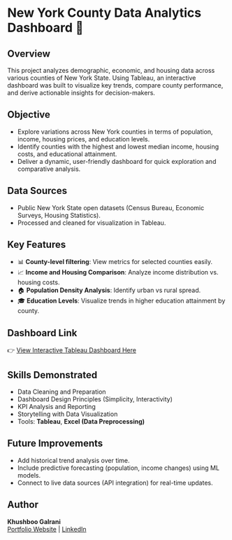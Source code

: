 # New York County Data Analytics Dashboard 🗽

## Overview
This project analyzes demographic, economic, and housing data across various counties of New York State. Using Tableau, an interactive dashboard was built to visualize key trends, compare county performance, and derive actionable insights for decision-makers.

## Objective
- Explore variations across New York counties in terms of population, income, housing prices, and education levels.
- Identify counties with the highest and lowest median income, housing costs, and educational attainment.
- Deliver a dynamic, user-friendly dashboard for quick exploration and comparative analysis.

## Data Sources
- Public New York State open datasets (Census Bureau, Economic Surveys, Housing Statistics).
- Processed and cleaned for visualization in Tableau.

## Key Features
- 📊 **County-level filtering**: View metrics for selected counties easily.
- 📈 **Income and Housing Comparison**: Analyze income distribution vs. housing costs.
- 🏠 **Population Density Analysis**: Identify urban vs rural spread.
- 🎓 **Education Levels**: Visualize trends in higher education attainment by county.

## Dashboard Link
👉 [View Interactive Tableau Dashboard Here](https://public.tableau.com/views/NewYorkCounty/Dashboard?:language=en-US&:sid=&:redirect=auth&:display_count=n&:origin=viz_share_link)

## Skills Demonstrated
- Data Cleaning and Preparation
- Dashboard Design Principles (Simplicity, Interactivity)
- KPI Analysis and Reporting
- Storytelling with Data Visualization
- Tools: **Tableau**, **Excel (Data Preprocessing)**

## Future Improvements
- Add historical trend analysis over time.
- Include predictive forecasting (population, income changes) using ML models.
- Connect to live data sources (API integration) for real-time updates.

## Author
**Khushboo Galrani**  
[Portfolio Website](https://khushboogalrani.wordpress.com/) | [LinkedIn](https://www.linkedin.com/in/galranik/)
